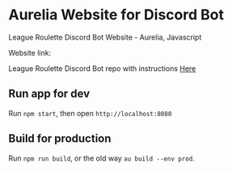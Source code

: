 # Aurelia Website for Discord Bot

League Roulette Discord Bot Website - Aurelia, Javascript

Website link:

League Roulette Discord Bot repo with instructions [Here](https://github.com/RicardoMuchacho/LoL-discordBot)

## Run app for dev

Run `npm start`, then open `http://localhost:8080`

## Build for production

Run `npm run build`, or the old way `au build --env prod`.
